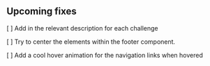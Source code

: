 ## Upcoming fixes

[ ] Add in the relevant description for each challenge

[ ] Try to center the elements within the footer component.

[ ] Add a cool hover animation for the navigation links when hovered